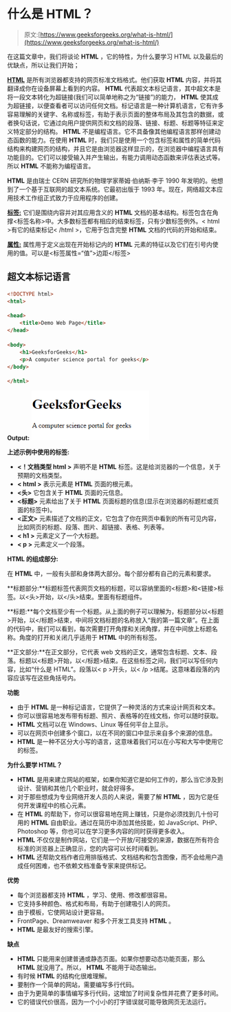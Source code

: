 # 什么是 HTML？

> 原文:[https://www.geeksforgeeks.org/what-is-html/](https://www.geeksforgeeks.org/what-is-html/)

在这篇文章中，我们将谈论 **HTML** ，它的特性，为什么要学习 HTML 以及最后的优缺点，所以让我们开始；

**[HTML](https://www.geeksforgeeks.org/html-tutorials/)** 是所有浏览器都支持的网页标准文档格式。他们获取 **HTML** 内容，并将其翻译成你在设备屏幕上看到的内容。 **HTML** 代表超文本标记语言，其中超文本是将一段文本转化为超链接(我们可以简单地称之为“链接”)的能力， **HTML** 使其成为超链接，以便查看者可以访问任何文档。标记语言是一种计算机语言，它有许多容易理解的关键字、名称或标签，有助于表示页面的整体布局及其包含的数据，或者换句话说，它通过向用户提供网页和文档的段落、链接、标题、标题等特征来定义特定部分的结构。 **HTML** 不是编程语言。它不具备像其他编程语言那样创建动态函数的能力。在使用 **HTML** 时，我们只是使用一个包含标签和属性的简单代码结构来构建网页的结构，并且它是由浏览器这样显示的，在浏览器中编程语言具有功能目的。它们可以接受输入并产生输出，有能力调用动态函数来评估表达式等。所以 **HTML** 不能称为编程语言。

**HTML** 是由瑞士 CERN 研究所的物理学家蒂姆·伯纳斯·李于 1990 年发明的。他想到了一个基于互联网的超文本系统。它最初出版于 1993 年。现在，网络超文本应用技术工作组正式致力于应用程序的创建。

**[**标签:**](https://www.geeksforgeeks.org/html-tags-complete-reference/)** 它们是围绕内容并对其应用含义的 **HTML** 文档的基本结构。标签包含在角撑<标签名称>中。大多数标签都有相应的结束标签，只有少数标签例外。< html >有它的结束标记< /html >，它用于包含完整 **HTML** 文档的代码的开始和结束。

**[**属性:**](https://www.geeksforgeeks.org/html-attributes-complete-reference/)** 属性用于定义出现在开始标记内的 **HTML** 元素的特征以及它们在引号内使用的值。可以是<标签属性=“值”>边距</标签>

## 超文本标记语言

```html
<!DOCTYPE html>
<html>

<head>
    <title>Demo Web Page</title>
</head>

<body>
    <h1>GeeksforGeeks</h1>
    <p>A computer science portal for geeks</p>
</body>

</html>
```

**Output:**
![](img/61c091909f0ba8d36bea9535ecf52955.png)

**上述示例中使用的标签:**

*   **<！文档类型 html >** 声明不是 **HTML** 标签。这是给浏览器的一个信息，关于预期的文档类型。
*   **< html >** 表示元素是 **HTML** 页面的根元素。
*   **<头>** 它包含关于 **HTML** 页面的元信息。
*   **<标题>** 元素给出了关于 **HTML** 页面标题的信息(显示在浏览器的标题栏或页面的标签中)。
*   **<正文>** 元素描述了文档的正文，它包含了你在网页中看到的所有可见内容，比如网页的标题、段落、图片、超链接、表格、列表等。
*   **< h1 >** 元素定义了一个大标题。
*   **< p >** 元素定义一个段落。

**HTML 的组成部分:**

在 **HTML** 中，一般有头部和身体两大部分。每个部分都有自己的元素和要求。

**标题部分:**标题标签代表网页文档的标题，可以容纳里面的<标题>和<链接>标签。以<头>开始，以</头>结束。里面有标题组件。

**标题:**每个文档至少有一个标题。从上面的例子可以理解为，标题部分以<标题>开始，以</标题>结束，中间将文档标题的名称放入“我的第一篇文章”。在上面的代码中，我们可以看到，每次需要打开角撑和关闭角撑，并在中间放上标题名称。角度的打开和关闭几乎适用于 **HTML** 中的所有标签。

**正文部分:**在正文部分，它代表 web 文档的正文，通常包含标题、文本、段落。标题以<标题>开始，以</标题>结束。在这些标签之间，我们可以写任何内容，比如“什么是 HTML”。段落以< p >开头，以< /p >结尾。这意味着段落的内容应该写在这些角括号内。

**功能**

*   由于 **HTML** 是一种标记语言，它提供了一种灵活的方式来设计网页和文本。
*   你可以很容易地发布带有标题、照片、表格等的在线文档，你可以随时获取。
*   **HTML** 文档可以在 Windows、Linux 等任何平台上显示。
*   可以在网页中创建多个窗口，以在不同的窗口中显示来自多个来源的信息。
*   **HTML** 是一种不区分大小写的语言，这意味着我们可以在小写和大写中使用它的标签。

**为什么要学 HTML？**

*   **HTML** 是用来建立网站的框架，如果你知道它是如何工作的，那么当它涉及到设计、营销和其他几个职业时，就会好得多。
*   对于那些想成为专业网络开发人员的人来说，需要了解 **HTML** ，因为它是任何开发课程中的核心元素。
*   在 **HTML** 的帮助下，你可以很容易地在网上赚钱，只是你必须找到几十份可用的 **HTML** 自由职业。通过在简历中添加其他技能，如 JavaScript、PHP、Photoshop 等，你也可以在学习更多内容的同时获得更多收入。
*   **HTML** 不仅仅是制作网站，它们是一个开放/可接受的来源，数据在所有符合标准的浏览器上正确显示，您的内容可以长时间看到。
*   **HTML** 还帮助文档作者应用排版格式、文档结构和包含图像，而不会给用户造成任何困难，也不依赖文档准备专家来提供标记。

**优势**

*   每个浏览器都支持 **HTML** ，学习、使用、修改都很容易。
*   它支持多种颜色、格式和布局，有助于创建吸引人的网页。
*   由于模板，它使网站设计更容易。
*   FrontPage、Dreamweaver 和多个开发工具支持 **HTML** 。
*   **HTML** 是最友好的搜索引擎。

**缺点**

*   **HTML** 只能用来创建普通或静态页面。如果你想要动态功能页面，那么 **HTML** 就没用了。所以， **HTML** 不能用于动态输出。
*   有时候 **HTML** 的结构化很难理解。
*   要制作一个简单的网站，需要编写多行代码。
*   由于为更简单的事情编写多行代码，这增加了时间复杂性并花费了更多时间。
*   它的错误代价很高，因为一个小小的打字错误就可能导致网页无法运行。